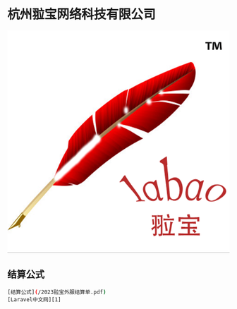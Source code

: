 杭州翋宝网络科技有限公司
======

![image](image/labaoslogo.png)



结算公式
---

```bash
[结算公式](/2023翋宝外服结算单.pdf)
[Laravel中文网][1]
```
[1]: http://hrbp.labaos.com/2023翋宝外服结算单.pdf
